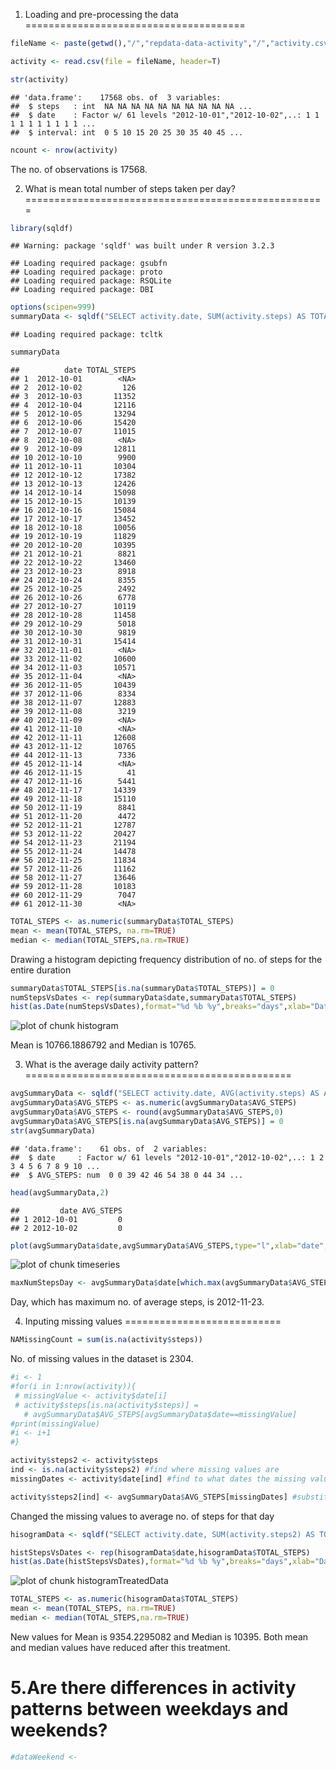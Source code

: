 
1. Loading and pre-processing the data
======================================


```r
fileName <- paste(getwd(),"/","repdata-data-activity","/","activity.csv",sep="")

activity <- read.csv(file = fileName, header=T)

str(activity)
```

```
## 'data.frame':	17568 obs. of  3 variables:
##  $ steps   : int  NA NA NA NA NA NA NA NA NA NA ...
##  $ date    : Factor w/ 61 levels "2012-10-01","2012-10-02",..: 1 1 1 1 1 1 1 1 1 1 ...
##  $ interval: int  0 5 10 15 20 25 30 35 40 45 ...
```

```r
ncount <- nrow(activity)
```
The no. of observations is 17568.

2. What is mean total number of steps taken per day?
====================================================


```r
library(sqldf)
```

```
## Warning: package 'sqldf' was built under R version 3.2.3
```

```
## Loading required package: gsubfn
## Loading required package: proto
## Loading required package: RSQLite
## Loading required package: DBI
```

```r
options(scipen=999)
summaryData <- sqldf("SELECT activity.date, SUM(activity.steps) AS TOTAL_STEPS FROM activity GROUP BY activity.date")
```

```
## Loading required package: tcltk
```

```r
summaryData
```

```
##          date TOTAL_STEPS
## 1  2012-10-01        <NA>
## 2  2012-10-02         126
## 3  2012-10-03       11352
## 4  2012-10-04       12116
## 5  2012-10-05       13294
## 6  2012-10-06       15420
## 7  2012-10-07       11015
## 8  2012-10-08        <NA>
## 9  2012-10-09       12811
## 10 2012-10-10        9900
## 11 2012-10-11       10304
## 12 2012-10-12       17382
## 13 2012-10-13       12426
## 14 2012-10-14       15098
## 15 2012-10-15       10139
## 16 2012-10-16       15084
## 17 2012-10-17       13452
## 18 2012-10-18       10056
## 19 2012-10-19       11829
## 20 2012-10-20       10395
## 21 2012-10-21        8821
## 22 2012-10-22       13460
## 23 2012-10-23        8918
## 24 2012-10-24        8355
## 25 2012-10-25        2492
## 26 2012-10-26        6778
## 27 2012-10-27       10119
## 28 2012-10-28       11458
## 29 2012-10-29        5018
## 30 2012-10-30        9819
## 31 2012-10-31       15414
## 32 2012-11-01        <NA>
## 33 2012-11-02       10600
## 34 2012-11-03       10571
## 35 2012-11-04        <NA>
## 36 2012-11-05       10439
## 37 2012-11-06        8334
## 38 2012-11-07       12883
## 39 2012-11-08        3219
## 40 2012-11-09        <NA>
## 41 2012-11-10        <NA>
## 42 2012-11-11       12608
## 43 2012-11-12       10765
## 44 2012-11-13        7336
## 45 2012-11-14        <NA>
## 46 2012-11-15          41
## 47 2012-11-16        5441
## 48 2012-11-17       14339
## 49 2012-11-18       15110
## 50 2012-11-19        8841
## 51 2012-11-20        4472
## 52 2012-11-21       12787
## 53 2012-11-22       20427
## 54 2012-11-23       21194
## 55 2012-11-24       14478
## 56 2012-11-25       11834
## 57 2012-11-26       11162
## 58 2012-11-27       13646
## 59 2012-11-28       10183
## 60 2012-11-29        7047
## 61 2012-11-30        <NA>
```

```r
TOTAL_STEPS <- as.numeric(summaryData$TOTAL_STEPS)
mean <- mean(TOTAL_STEPS, na.rm=TRUE)
median <- median(TOTAL_STEPS,na.rm=TRUE)
```


Drawing a histogram depicting frequency distribution of no. of steps for the entire duration


```r
summaryData$TOTAL_STEPS[is.na(summaryData$TOTAL_STEPS)] = 0
numStepsVsDates <- rep(summaryData$date,summaryData$TOTAL_STEPS)
hist(as.Date(numStepsVsDates),format="%d %b %y",breaks="days",xlab="Date",ylab="No. of steps",freq=TRUE)
```

![plot of chunk histogram](figure/histogram-1.png) 

Mean is 10766.1886792 and Median is 10765.

3. What is the average daily activity pattern?
==============================================


```r
avgSummaryData <- sqldf("SELECT activity.date, AVG(activity.steps) AS AVG_STEPS FROM activity GROUP BY activity.date")
avgSummaryData$AVG_STEPS <- as.numeric(avgSummaryData$AVG_STEPS)
avgSummaryData$AVG_STEPS <- round(avgSummaryData$AVG_STEPS,0)
avgSummaryData$AVG_STEPS[is.na(avgSummaryData$AVG_STEPS)] = 0
str(avgSummaryData)
```

```
## 'data.frame':	61 obs. of  2 variables:
##  $ date     : Factor w/ 61 levels "2012-10-01","2012-10-02",..: 1 2 3 4 5 6 7 8 9 10 ...
##  $ AVG_STEPS: num  0 0 39 42 46 54 38 0 44 34 ...
```

```r
head(avgSummaryData,2)
```

```
##         date AVG_STEPS
## 1 2012-10-01         0
## 2 2012-10-02         0
```

```r
plot(avgSummaryData$date,avgSummaryData$AVG_STEPS,type="l",xlab="date",ylab="Average no. of steps per day")
```

![plot of chunk timeseries](figure/timeseries-1.png) 

```r
maxNumStepsDay <- avgSummaryData$date[which.max(avgSummaryData$AVG_STEPS)]
```

Day, which has maximum no. of average steps,  is 2012-11-23.


4. Inputing missing values
===========================


```r
NAMissingCount = sum(is.na(activity$steps))
```

No. of missing values in the dataset is 2304.



```r
#i <- 1
#for(i in 1:nrow(activity)){
 # missingValue <- activity$date[i]
 # activity$steps[is.na(activity$steps)] =     
   # avgSummaryData$AVG_STEPS[avgSummaryData$date==missingValue]
#print(missingValue)
#i <- i+1
#}

activity$steps2 <- activity$steps
ind <- is.na(activity$steps2) #find where missing values are
missingDates <- activity$date[ind] #find to what dates the missing values belong to

activity$steps2[ind] <- avgSummaryData$AVG_STEPS[missingDates] #substitute the missing values with average values of no. of steps for that date
```

Changed the missing values to average no. of steps for that day


```r
hisogramData <- sqldf("SELECT activity.date, SUM(activity.steps2) AS TOTAL_STEPS FROM activity GROUP BY activity.date")

histStepsVsDates <- rep(hisogramData$date,hisogramData$TOTAL_STEPS)
hist(as.Date(histStepsVsDates),format="%d %b %y",breaks="days",xlab="Date",ylab="No. of steps",freq=TRUE)
```

![plot of chunk histogramTreatedData](figure/histogramTreatedData-1.png) 

```r
TOTAL_STEPS <- as.numeric(hisogramData$TOTAL_STEPS)
mean <- mean(TOTAL_STEPS, na.rm=TRUE)
median <- median(TOTAL_STEPS,na.rm=TRUE)
```

New values for Mean is 9354.2295082 and Median is 10395.
Both mean and median values have reduced after this treatment.


5.Are there differences in activity patterns between weekdays and weekends?
============================================================================


```r
#dataWeekend <- 
```
